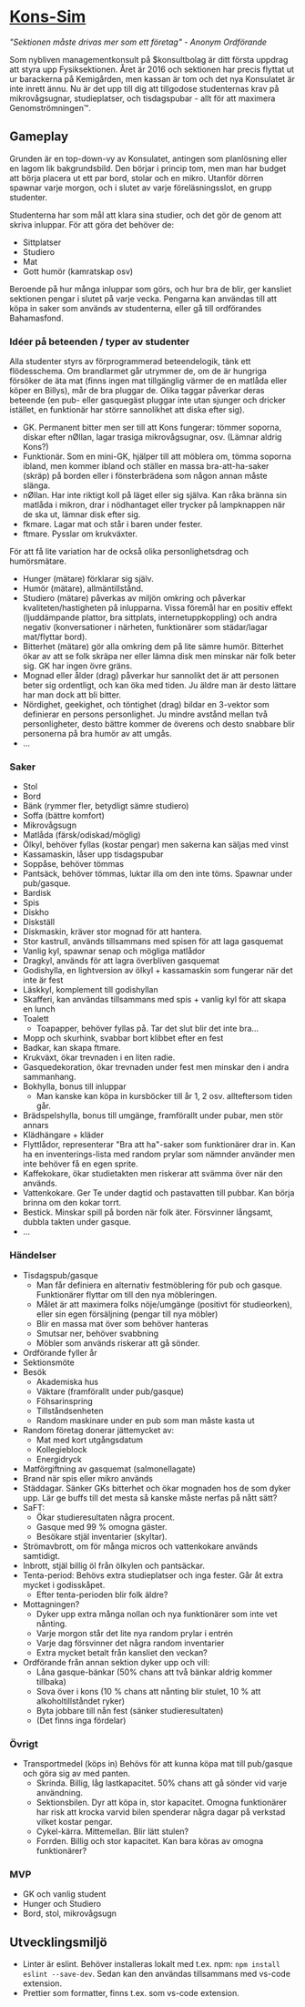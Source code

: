 # [Kons-Sim](https://pyro-cryo.github.io/kons-simulator/)
*"Sektionen måste drivas mer som ett företag" - Anonym Ordförande*

Som nybliven managementkonsult på $konsultbolag är ditt första uppdrag att styra upp Fysiksektionen. Året är 2016 och sektionen har precis flyttat ut ur barackerna på Kemigården, men kassan är tom och det nya Konsulatet är inte inrett ännu. Nu är det upp till dig att tillgodose studenternas krav på mikrovågsugnar, studieplatser, och tisdagspubar - allt för att maximera Genomströmningen™.

## Gameplay
Grunden är en top-down-vy av Konsulatet, antingen som planlösning eller en lagom lik bakgrundsbild. Den börjar i princip tom, men man har budget att börja placera ut ett par bord, stolar och en mikro. Utanför dörren spawnar varje morgon, och i slutet av varje föreläsningsslot, en grupp studenter.

Studenterna har som mål att klara sina studier, och det gör de genom att skriva inluppar. För att göra det behöver de:
- Sittplatser
- Studiero
- Mat
- Gott humör (kamratskap osv)

Beroende på hur många inluppar som görs, och hur bra de blir, ger kansliet sektionen pengar i slutet på varje vecka. Pengarna kan användas till att köpa in saker som används av studenterna, eller gå till ordförandes Bahamasfond.

### Idéer på beteenden / typer av studenter
Alla studenter styrs av förprogrammerad beteendelogik, tänk ett flödesschema. Om brandlarmet går utrymmer de, om de är hungriga försöker de äta mat (finns ingen mat tillgänglig värmer de en matlåda eller köper en Billys), mår de bra pluggar de. Olika taggar påverkar deras beteende (en pub- eller gasquegäst pluggar inte utan sjunger och dricker istället, en funktionär har större sannolikhet att diska efter sig).
- GK. Permanent bitter men ser till att Kons fungerar: tömmer soporna, diskar efter nØllan, lagar trasiga mikrovågsugnar, osv. (Lämnar aldrig Kons?)
- Funktionär. Som en mini-GK, hjälper till att möblera om, tömma soporna ibland, men kommer ibland och ställer en massa bra-att-ha-saker (skräp) på borden eller i fönsterbrädena som någon annan måste slänga.
- nØllan. Har inte riktigt koll på läget eller sig själva. Kan råka bränna sin matlåda i mikron, drar i nödhantaget eller trycker på lampknappen när de ska ut, lämnar disk efter sig.
- fkmare. Lagar mat och står i baren under fester.
- ftmare. Pysslar om krukväxter.

För att få lite variation har de också olika personlighetsdrag och humörsmätare.
- Hunger (mätare) förklarar sig själv.
- Humör (mätare), allmäntillstånd.
- Studiero (mätare) påverkas av miljön omkring och påverkar kvaliteten/hastigheten på inlupparna. Vissa föremål har en positiv effekt (ljuddämpande plattor, bra sittplats, internetuppkoppling) och andra negativ (konversationer i närheten, funktionärer som städar/lagar mat/flyttar bord).
- Bitterhet (mätare) gör alla omkring dem på lite sämre humör. Bitterhet ökar av att se folk skräpa ner eller lämna disk men minskar när folk beter sig. GK har ingen övre gräns.
- Mognad eller ålder (drag) påverkar hur sannolikt det är att personen beter sig ordentligt, och kan öka med tiden. Ju äldre man är desto lättare har man dock att bli bitter.
- Nördighet, geekighet, och töntighet (drag) bildar en 3-vektor som definierar en persons personlighet. Ju mindre avstånd mellan två personligheter, desto bättre kommer de överens och desto snabbare blir personerna på bra humör av att umgås.
- ...

### Saker
- Stol
- Bord
- Bänk (rymmer fler, betydligt sämre studiero)
- Soffa (bättre komfort)
- Mikrovågsugn
- Matlåda (färsk/odiskad/möglig)
- Ölkyl, behöver fyllas (kostar pengar) men sakerna kan säljas med vinst
- Kassamaskin, låser upp tisdagspubar
- Soppåse, behöver tömmas
- Pantsäck, behöver tömmas, luktar illa om den inte töms. Spawnar under pub/gasque.
- Bardisk
- Spis
- Diskho
- Diskställ
- Diskmaskin, kräver stor mognad för att hantera.
- Stor kastrull, används tillsammans med spisen för att laga gasquemat
- Vanlig kyl, spawnar senap och mögliga matlådor
- Dragkyl, används för att lagra överbliven gasquemat
- Godishylla, en lightversion av ölkyl + kassamaskin som fungerar när det inte är fest
- Läskkyl, komplement till godishyllan
- Skafferi, kan användas tillsammans med spis + vanlig kyl för att skapa en lunch
- Toalett
  + Toapapper, behöver fyllas på. Tar det slut blir det inte bra...
- Mopp och skurhink, svabbar bort klibbet efter en fest
- Badkar, kan skapa ftmare.
- Krukväxt, ökar trevnaden i en liten radie.
- Gasquedekoration, ökar trevnaden under fest men minskar den i andra sammanhang.
- Bokhylla, bonus till inluppar
  - Man kanske kan köpa in kursböcker till år 1, 2 osv. allteftersom tiden går.
- Brädspelshylla, bonus till umgänge, framförallt under pubar, men stör annars
- Klädhängare + kläder
- Flyttlådor, representerar "Bra att ha"-saker som funktionärer drar in. Kan ha en inventerings-lista med random prylar som nämnder använder men inte behöver få en egen sprite.
- Kaffekokare, ökar studietakten men riskerar att svämma över när den används.
- Vattenkokare. Ger Te under dagtid och pastavatten till pubbar. Kan börja brinna om den kokar torrt.
- Bestick. Minskar spill på borden när folk äter. Försvinner långsamt, dubbla takten under gasque.
- ...

### Händelser
- Tisdagspub/gasque
  - Man får definiera en alternativ festmöblering för pub och gasque. Funktionärer flyttar om till den nya möbleringen.
  - Målet är att maximera folks nöje/umgänge (positivt för studieorken), eller sin egen försäljning (pengar till nya möbler)
  - Blir en massa mat över som behöver hanteras
  - Smutsar ner, behöver svabbning
  - Möbler som används riskerar att gå sönder.
- Ordförande fyller år
- Sektionsmöte
- Besök
  - Akademiska hus
  - Väktare (framförallt under pub/gasque)
  - Föhsarinspring
  - Tillståndsenheten
  - Random maskinare under en pub som man måste kasta ut
- Random företag donerar jättemycket av:
  - Mat med kort utgångsdatum
  - Kollegieblock
  - Energidryck
- Matförgiftning av gasquemat (salmonellagate)
- Brand när spis eller mikro används
- Städdagar. Sänker GKs bitterhet och ökar mognaden hos de som dyker upp. Lär ge buffs till det mesta så kanske måste nerfas på nått sätt?
- SaFT:
  - Ökar studieresultaten några procent.
  - Gasque med 99 % omogna gäster.
  - Besökare stjäl inventarier (skyltar).
- Strömavbrott, om för många micros och vattenkokare används samtidigt.
- Inbrott, stjäl billig öl från ölkylen och pantsäckar.
- Tenta-period: Behövs extra studieplatser och inga fester. Går åt extra mycket i godisskåpet.
  - Efter tenta-perioden blir folk äldre?
- Mottagningen?
  - Dyker upp extra många nollan och nya funktionärer som inte vet nånting.
  - Varje morgon står det lite nya random prylar i entrén
  - Varje dag försvinner det några random inventarier
  - Extra mycket betalt från kansliet den veckan?
- Ordförande från annan sektion dyker upp och vill:
  - Låna gasque-bänkar (50% chans att två bänkar aldrig kommer tillbaka)
  - Sova över i kons (10 % chans att nånting blir stulet, 10 % att alkoholtillståndet ryker)
  - Byta jobbare till nån fest (sänker studieresultaten)
  - (Det finns inga fördelar)

### Övrigt
- Transportmedel (köps in)
  Behövs för att kunna köpa mat till pub/gasque och göra sig av med panten.
  - Skrinda. Billig, låg lastkapacitet. 50% chans att gå sönder vid varje användning.
  - Sektionsbilen. Dyr att köpa in, stor kapacitet. Omogna funktionärer har risk att krocka varvid bilen spenderar några dagar på verkstad vilket kostar pengar.
  - Cykel-kärra. Mittemellan. Blir lätt stulen?
  - Forrden. Billig och stor kapacitet. Kan bara köras av omogna funktionärer?

### MVP
- GK och vanlig student
- Hunger och Studiero
- Bord, stol, mikrovågsugn


## Utvecklingsmiljö

* Linter är eslint. Behöver installeras lokalt med t.ex. npm: `npm install eslint --save-dev`. Sedan kan den användas tillsammans med vs-code extension.
* Prettier som formatter, finns t.ex. som vs-code extension.


